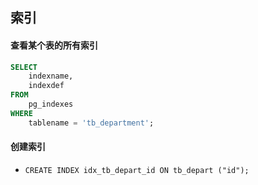 ## 索引

#### 查看某个表的所有索引
```sql
SELECT
    indexname,
    indexdef
FROM
    pg_indexes
WHERE
    tablename = 'tb_department';
```

#### 创建索引
* `CREATE INDEX idx_tb_depart_id ON tb_depart ("id");`




